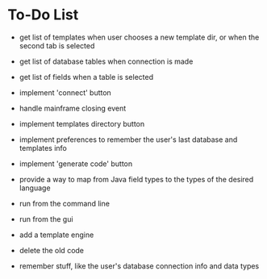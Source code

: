 To-Do List
==========

* get list of templates when user chooses a new template dir, or when the second tab is selected
* get list of database tables when connection is made
* get list of fields when a table is selected


* implement 'connect' button
* handle mainframe closing event
* implement templates directory button
* implement preferences to remember the user's last database and templates info

* implement 'generate code' button

* provide a way to map from Java field types to the types of the desired language
* run from the command line
* run from the gui
* add a template engine
* delete the old code

* remember stuff, like the user's database connection info and data types

